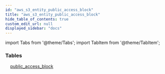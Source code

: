 ```yaml
---
id: "aws_s3_entity_public_access_block"
title: "aws_s3_entity_public_access_block"
hide_table_of_contents: true
custom_edit_url: null
displayed_sidebar: "docs"
---
```


import Tabs from '@theme/Tabs';
import TabItem from '@theme/TabItem';

<Tabs queryString="view">
  <TabItem value="components" label="Components" default>

### Tables

    [public_access_block](../../aws/tables/aws_s3_entity_public_access_block.PublicAccessBlock)

</TabItem>
  <TabItem value="code-examples" label="Code examples">

</TabItem>
</Tabs>
